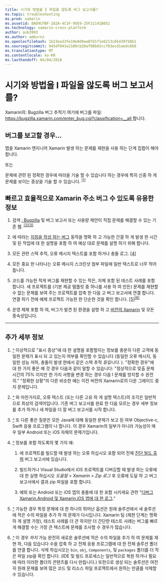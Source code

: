```yaml
---
title: 시기와 방법을 I 파일을 않도록 버그 보고서를?
ms.topic: troubleshooting
ms.prod: xamarin
ms.assetid: 8AD9CFBF-282A-4C1F-95E9-25F21141B052
ms.technology: xamarin-cross-platform
author: asb3993
ms.author: amburns
ms.openlocfilehash: 1b23ea33fe19e0d9ae07d1f1e6213c65439f58b1
ms.sourcegitcommit: 945df041e2180cb20af08b83cc703ecd1aedc6b0
ms.translationtype: MT
ms.contentlocale: ko-KR
ms.lasthandoff: 04/04/2018
---
```

# <a name="when-and-how-should-i-file-a-bug-report"></a>시기와 방법을 I 파일을 않도록 버그 보고서를?


Xamarin의: Bugzilla 버그 추적기 여기에 버그를 파일: [ https://bugzilla.xamarin.com/enter_bug.cgi?classification=__all ](https://bugzilla.xamarin.com/enter_bug.cgi?classification=__all)합니다.

## <a name="file-a-bug-if"></a>버그를 보고할 경우...


맵을 Xamarin 엔지니어 Xamarin 발생 하는 문제를 재현을 사용 하는 단계 집합이 해야 합니다.

또는

문제에 관련 된 정확한 경우에 따라을 기술 할 수 있습니다 하는 경우에 특히 신중 하 게 문제를 보이는 증상을 기술 할 수 있습니다. <sup> [[1]](#note-1)</sup>


## <a name="best-practices-to-help-xamarin-address-bugs-quickly-and-efficiently"></a>빠르고 효율적으로 Xamarin 주소 버그 수 있도록 유용한 정보


1. <a name="ref-1" />검색 [: Bugzilla](https://bugzilla.xamarin.com/query.cgi?format=specific&amp;bug_status=__all__) 및 버그 보고서 또는 사용량 제안이 직접 문제를 해결할 수 있는 기존 웹.<sup> [[2]](#note-2)</sup><sup>[[3]](#note-3)</sup>

1. <a name="ref-2" />에 따라는 [지침을 작성 하는 버그](https://bugzilla.xamarin.com/page.cgi?id=bug-writing.html) 동작을 명확 하 고 가능한 간결 하 게 발생 한 시간 및 된 작업에 대 한 설명을 포함 하 여 예상 대로 문제를 설명 하기 위해 합니다.

1. <a name="ref-3" />모든 관련 스택 추적, 오류 메시지 텍스트를 포함 하거나 충돌 로그. <sup>[[4]](#note-4)</sup>

1. <a name="ref-4" />모든 중요 한 나타나는 오류 메시지 스크린샷 첨부 파일에 일반 텍스트로 너무 적어 둡니다.

1. <a name="ref-5" />코드를 가능한 적게 버그를 재현할 수 있는 작은, 자체 포함 된 테스트 사례를 포함 합니다.  새 프로젝트를 (기본 제공 템플릿 중 하나를 사용 하 여 만든) 문제를 재현할 수 없는 문제를 보여 주는 프로젝트를 압축 한 다음 고 버그 보고서에 연결 합니다.  연결 하기 전에 예제 프로젝트 가능한 한 단순한 것을 확인 합니다. <sup> [[5]](#note-5)</sup><sup>[[6]](#note-6)</sup>

1. <a name="ref-6" />운영 체제 포함 하 여, 버그가 발견 된 환경을 설명 하 고 [버전의 Xamarin](~/cross-platform/troubleshooting/questions/version-logs.md) 및 모든 종속성입니다.

---

## <a name="additional-details"></a>추가 세부 정보

1. <a name="note-1" />[*^*](#ref-1) 이상적으로 "표시 증상"에 대 한 설명을 포함할지는 정보를 충분히 다른 고객에 동일한 문제가 표시 되 고 있는지 여부를 확인할 수 있습니다 (동일한 오류 메시지, 동일한 성능 저하, 충돌이 발생 한에서 같은 스택 추적 _등입니다._ ). "정확한 경우"에 대 한 가지 좋은 예 것 경우 다음과 같이 말할 수 있습니다: "정상적으로 맞출 문제 시간의 75% 이지만 한 가지 사항을 변경 하는 경우 다음 I 문제를 방지할 수 완전히." "정확한 상황"의 다른 비슷한 예는 이전 버전의 Xamarin로의 다운 그레이드 중지 문제입니다.

1. <a name="note-2" />[*^*](#ref-2) 와 마찬가지로, 오류 텍스트 (또는 다른 고유 하 게 설명 텍스트)의 조각은 일반적으로 최상의 검색어입니다. 기존 버그 보고서를 완료 한 다음 모르는 경우 세부 정보를 추가 하거나 새 파일을 더 잘 버그 보고서를 시작 합니다.

1. <a name="note-3" />[*^*](#ref-3) 또 다른 좋은 질문은 모든 Java에 대해 동일한 문제가 보고 된 여부 Objective-c, Swift 응용 프로그램이 나 합니다. 이 경우 Xamarin의 일부가 아니라 가능성이 매우 일부 Android 또는 iOS 자체의 문제가입니다.

1. <a name="note-4" />[*^*](#ref-4) 정보를 포함 하도록의 몇 가지 예:

    1. 에 프로젝트를 빌드할 때 발생 하는 오류 하십시오 포함 되어 전체 [진단 빌드 출력](~/android/troubleshooting/troubleshooting.md#Diagnostic_MSBuild_Output) 버그 보고서에 있습니다.
    
    1. 빌드하거나 Visual Studio에서 iOS 프로젝트를 디버깅할 때 발생 하는 오류에 대 한 실행 하십시오 _도움말 > Xamarin > Zip 로그_ 후 오류에 도달 하 고 버그 보고서에서 결과.zip 파일을 포함 합니다.
    
    1. 예외 또는 Android 또는 iOS 앱의 충돌에 대 한 포함 시키세요 관련 "[디버그 Xamarin.Android 및 Xamarin.iOS 앱에 대 한 로그](~/cross-platform/troubleshooting/questions/version-logs.md#debug-logs-for-xamarin-apps)."

1. <a name="note-5" />[*^*](#ref-5) 가능한 경우 특정 문제에 대 한 하나의 뛰어난 옵션은 원래 솔루션에서 새 솔루션에 적은 수의 파일을 추가 하 여 문제가 다시입니다. Xamarin 팀 (재현 단계는 명확 하 게 설명 가정), 테스트 사례를 더 큰 하지만 더 간단한 테스트 사례는 버그를 빠르게 해결할 수는 가장 큰 텍스트에 문제를 조사할 수 경우가 많습니다.


1. <a name="note-6" />[*^*](#ref-6) 이 경우 _하지_ 가능 완전히 새로운 솔루션에 적은 수의 파일을 추가 하 여 문제를 재현 하, 다음 있습니다 수을 압축 하 고 전체 응용 프로그램에 대 한 전체 솔루션 폴더를 연결 합니다. 삭제 하십시오는 `bin`, `obj`, `Components`, 및 `packages` 폴더를 더 작은 파일 zip을 확인 합니다. (IDE 및 빌드 프로세스는 일반적으로 복원 하거나 필요에 따라 이러한 폴더의 콘텐츠를 다시 만듭니다.) 또한으로 생성 되는 솔루션은 여전히 원래 문제를 보여 많은 코드 및 리소스 파일 프로젝트에서 원하는 만큼를 삭제할 수 있습니다.

